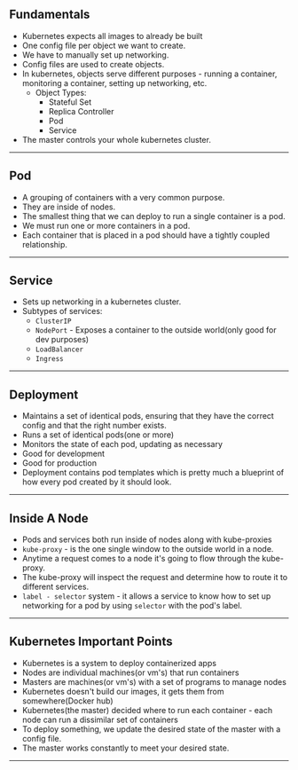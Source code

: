 ## Fundamentals
- Kubernetes expects all images to already be built
- One config file per object we want to create.
- We have to manually set up networking.
- Config files are used to create objects.
- In kubernetes, objects serve different purposes - running a container, monitoring a container, setting up networking, etc.
  - Object Types:
    - Stateful Set
    - Replica Controller
    - Pod
    - Service
- The master controls your whole kubernetes cluster.
---

## Pod
- A grouping of containers with a very common purpose.
- They are inside of nodes.
- The smallest thing that we can deploy to run a single container is a pod.
- We must run one or more containers in a pod.
- Each container that is placed in a pod should have a tightly coupled relationship.
---

## Service
- Sets up networking in a kubernetes cluster.
- Subtypes of services:
  - `ClusterIP`
  - `NodePort` - Exposes a container to the outside world(only good for dev purposes)
  - `LoadBalancer`
  - `Ingress`
---

## Deployment
- Maintains a set of identical pods, ensuring that they have the correct config and that the right number exists.
- Runs a set of identical pods(one or more)
- Monitors the state of each pod, updating as necessary
- Good for development
- Good for production
- Deployment contains pod templates which is pretty much a blueprint of how every pod created by it should look.
---

## Inside A Node
- Pods and services both run inside of nodes along with kube-proxies
- `kube-proxy` - is the one single window to the outside world in a node.
- Anytime a request comes to a node it's going to flow through the kube-proxy.
- The kube-proxy will inspect the request and determine how to route it to different services.
- `label - selector` system - it allows a service to know how to set up networking for a pod by using `selector` with the pod's label.
---

## Kubernetes Important Points
- Kubernetes is a system to deploy containerized apps
- Nodes are individual machines(or vm's) that run containers
- Masters are machines(or vm's) with a set of programs to manage nodes
- Kubernetes doesn't build our images, it gets them from somewhere(Docker hub)
- Kubernetes(the master) decided where to run each container - each node can run a dissimilar set of containers
- To deploy something, we update the desired state of the master with a config file.
- The master works constantly to meet your desired state.
---